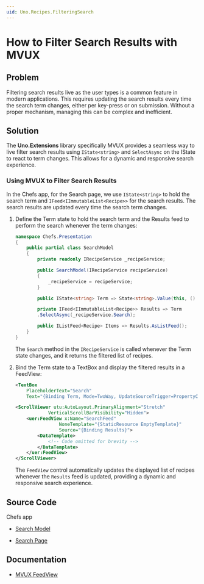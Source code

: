 ```yaml
---
uid: Uno.Recipes.FilteringSearch
---
```


# How to Filter Search Results with MVUX

## Problem

Filtering search results live as the user types is a common feature in modern applications. This requires updating the search results every time the search term changes, either per key-press or on submission. Without a proper mechanism, managing this can be complex and inefficient.

## Solution

The **Uno.Extensions** library specifically MVUX provides a seamless way to live filter search results using `IState<string>` and `SelectAsync` on the IState to react to term changes. This allows for a dynamic and responsive search experience.

### Using MVUX to Filter Search Results

In the Chefs app, for the Search page, we use `IState<string>` to hold the search term and `IFeed<IImmutableList<Recipe>>` for the search results. The search results are updated every time the search term changes.

1. Define the Term state to hold the search term and the Results feed to perform the search whenever the term changes:

    ``` csharp
    namespace Chefs.Presentation
    {
        public partial class SearchModel
        {
            private readonly IRecipeService _recipeService;

            public SearchModel(IRecipeService recipeService)
            {
                _recipeService = recipeService;
            }

            public IState<string> Term => State<string>.Value(this, () => string.Empty);

            private IFeed<IImmutableList<Recipe>> Results => Term
            .SelectAsync(_recipeService.Search);

            public IListFeed<Recipe> Items => Results.AsListFeed();
        }
    }
    ```
    The `Search` method in the `IRecipeService` is called whenever the Term state changes, and it returns the filtered list of recipes.

2. Bind the Term state to a TextBox and display the filtered results in a FeedView:

    ```xml
    <TextBox
        PlaceholderText="Search"
        Text="{Binding Term, Mode=TwoWay, UpdateSourceTrigger=PropertyChanged}" />

    <ScrollViewer utu:AutoLayout.PrimaryAlignment="Stretch"
                VerticalScrollBarVisibility="Hidden">
        <uer:FeedView x:Name="SearchFeed"
                    NoneTemplate="{StaticResource EmptyTemplate}"
                    Source="{Binding Results}">
            <DataTemplate>
                <!-- Code omitted for brevity -->
            </DataTemplate>
        </uer:FeedView>
    </ScrollViewer>
    ```
    The `FeedView` control automatically updates the displayed list of recipes whenever the `Results` feed is updated, providing a dynamic and responsive search experience.

## Source Code

Chefs app

- [Search Model](https://github.com/unoplatform/uno.chefs/blob/92105f64923058b9ace3897bbea17cdb3b354fe9/src/Chefs/Presentation/SearchModel.cs#L22)

- [Search Page](https://github.com/unoplatform/uno.chefs/blob/d226a4baf0e04641b23e9f8324112b05c47abfde/src/Chefs/Views/SearchPage.xaml)

## Documentation

- [MVUX FeedView](xref:Uno.Extensions.Mvux.FeedView)
